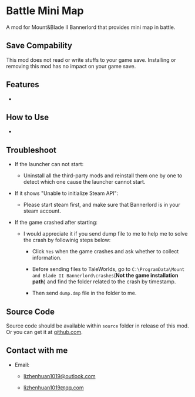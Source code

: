 # Battle Mini Map

A mod for Mount&Blade II Bannerlord that provides mini map in battle.

## Save Compability
This mod does not read or write stuffs to your game save. Installing or removing this mod has no impact on your game save.

## Features
- 

## How to Use
- 
## Troubleshoot
- If the launcher can not start:

  - Uninstall all the third-party mods and reinstall them one by one to detect which one cause the launcher cannot start.

- If it shows "Unable to initialize Steam API":

  - Please start steam first, and make sure that Bannerlord is in your steam account.

- If the game crashed after starting:
  
  - I would appreciate it if you send dump file to me to help me to solve the crash by followinig steps below:

    - Click `Yes` when the game crashes and ask whether to collect information.

    - Before sending files to TaleWorlds, go to `C:\ProgramData\Mount and Blade II Bannerlord\crashes`(**Not the game installation path**) and find the folder related to the crash by timestamp.

    - Then send `dump.dmp` file in the folder to me.

## Source Code

Source code should be available within `source` folder in release of this mod. Or you can get it at [github.com](https://github.com/lzh-mb-mod/BattleMiniMap).

## Contact with me
- Email:

  - lizhenhuan1019@outlook.com

  - lizhenhuan1019@qq.com
